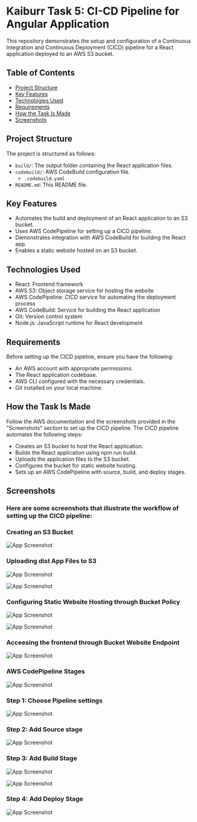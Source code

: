 # Kaiburr Task 5: CI-CD Pipeline for Angular Application

This repository demonstrates the setup and configuration of a Continuous Integration and Continuous Deployment (CICD) pipeline for a React application deployed to an AWS S3 bucket.

## Table of Contents

- [Project Structure](#project-structure)
- [Key Features](#key-features)
- [Technologies Used](#technologies-used)
- [Requirements](#requirements)
- [How the Task Is Made](#how-the-task-is-made)
- [Screenshots](#screenshots)

## Project Structure
The project is structured as follows:

- `build/`: The output folder containing the React application files.
- `codebuild/`: AWS CodeBuild configuration file.
  - `.codebuild.yaml`
- `README.md`: This README file.
   
## Key Features
- Automates the build and deployment of an React application to an S3 bucket.
- Uses AWS CodePipeline for setting up a CICD pipeline.
- Demonstrates integration with AWS CodeBuild for building the React app.
- Enables a static website hosted on an S3 bucket.

## Technologies Used
- React: Frontend framework
- AWS S3: Object storage service for hosting the website
- AWS CodePipeline: CICD service for automating the deployment process
- AWS CodeBuild: Service for building the React application
- Git: Version control system
- Node.js: JavaScript runtime for React development


## Requirements

Before setting up the CICD pipeline, ensure you have the following:

- An AWS account with appropriate permissions.
- The React application codebase.
- AWS CLI configured with the necessary credentials.
- Git installed on your local machine.


## How the Task Is Made

Follow the AWS documentation and the screenshots provided in the "Screenshots" section to set up the CICD pipeline.
The CICD pipeline automates the following steps:
- Creates an S3 bucket to host the React application.
- Builds the React application using npm run build.
- Uploads the application files to the S3 bucket.
- Configures the bucket for static website hosting.
- Sets up an AWS CodePipeline with source, build, and deploy stages.
    
## Screenshots
### Here are some screenshots that illustrate the workflow of setting up the CICD pipeline:

### Creating an S3 Bucket
![App Screenshot](https://drive.google.com/uc?id=15s1-Idv4xzsA4GwCllDYfmJ3aecEta69)

### Uploading dist App Files to S3
![App Screenshot](https://drive.google.com/uc?id=1tazJ02QSovHlZmAE0BVQabFdlgeEdvBt)

![App Screenshot](https://drive.google.com/uc?id=1pMox7S29EhfHxijq-rdZL2pm4dW_K0Tp)

### Configuring Static Website Hosting through Bucket Policy
![App Screenshot](https://drive.google.com/uc?id=1wundXgkCWt1CGPQCk2gQMn75bndlARE3)

![App Screenshot](https://drive.google.com/uc?id=1Vle99B9aegeLvdIFvTkDwXl78MjeIT3T)

### Acceesing the frontend through Bucket Website Endpoint
![App Screenshot](https://drive.google.com/uc?id=1tykwlds0S-CPtdRYu2Y9FAn22ZpYqUg7)

### AWS CodePipeline Stages
![App Screenshot](https://drive.google.com/uc?id=1bygGgV34nQQorsthpsdKWIUiwdbklmET)

### Step 1: Choose Pipeline settings
![App Screenshot](https://drive.google.com/uc?id=1cSG_DPYvSshxNB2N2Lv1ICTcakjg5ezr)

### Step 2: Add Source stage
![App Screenshot](https://drive.google.com/uc?id=1hKWtAFiMY4BlLnyJA8nYUAOwyT27YvMp)

### Step 3: Add Build Stage
![App Screenshot](https://drive.google.com/uc?id=1C272AGPNb7pnOQXKiOrQyxe_eN5UPTRU)

![App Screenshot](https://drive.google.com/uc?id=1_a_g19Knrb4WCRv5G-oagJUMzintLTBr)

### Step 4: Add Deploy Stage
![App Screenshot](https://drive.google.com/uc?id=11kMurywkjcduXiScZqg002iR8n6Xi7eR)
